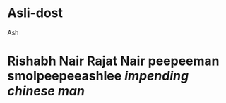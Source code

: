 # Asli-dost

Ash

Rishabh Nair
Rajat Nair
peepeeman
smolpeepeeashlee
_impending chinese man_
=======

